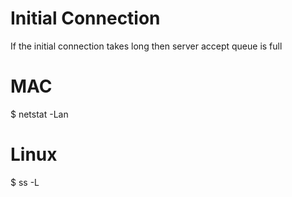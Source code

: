 # Initial Connection

If the initial connection takes long then server accept queue is full

# MAC
$ netstat -Lan

# Linux
$ ss -L

